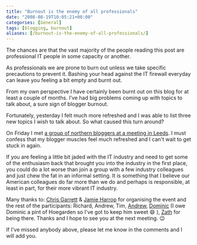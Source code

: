 ```yaml
---
title: "Burnout is the enemy of all professionals"
date: "2008-08-19T10:05:21+00:00"
categories: [General]
tags: [blogging, burnout]
aliases: [/burnout-is-the-enemy-of-all-professionals/]
---
```


The chances are that the vast majority of the people reading this post are professional IT people in some capacity or another.

As professionals we are prone to burn out unless we take specific precautions to prevent it. Bashing your head against the IT firewall everyday can leave you feeling a bit empty and burnt out.

From my own perspective I have certainly been burnt out on this blog for at least a couple of months. I've had big problems coming up with topics to talk about, a sure sign of blogger burnout.

Fortunately, yesterday I felt much more refreshed and I was able to list three new topics I wish to talk about. So what caused this turn around?

On Friday I met <a href="http://www.zath.co.uk/northern-uk-bloggers-meet-up/">a group of northern bloggers at a meeting in Leeds</a>. I must confess that my blogger muscles feel much refreshed and I can't wait to get stuck in again.

If you are feeling a little bit jaded with the IT industry and need to get some of the enthusiasm back that brought you into the industry in the first place, you could do a lot worse than join a group with a few industry colleagues and just chew the fat in an informal setting. It is something that I believe our American colleagues do far more than we do and perhaps is responsible, at least in part, for their more vibrant IT industry.

Many thanks to: <a href="http://www.chrisg.com/">Chris Garrett</a> &amp; <a href="http://www.jamieharrop.com/">Jamie Harrop</a> for organising the event and the rest of the participants: Richard, Andrew, Tim, <a href="http://www.didigetthingsdone.com">Andrew</a>, <a href="http://www.thehodge.co.uk/">Dominic</a> (I owe Dominic a pint of Hoegarden so I've got to keep him sweet :smile: ), <a href="http://www.zath.co.uk/">Zath</a> for being there. Thanks and I hope to see you at the next meeting. :wink:

If I've missed anybody above, please let me know in the comments and I will add you.
